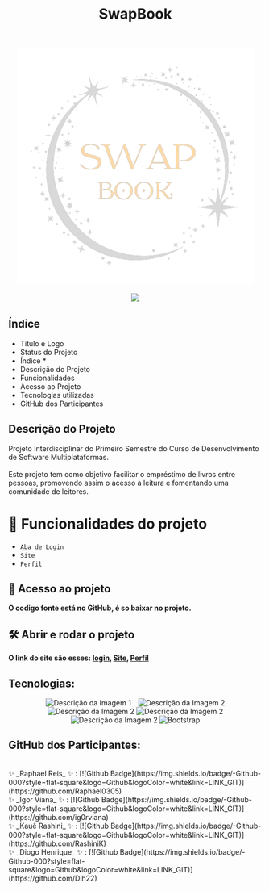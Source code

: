 

<h1 align="center"> SwapBook </h1>
<br>
<p align="center" style="border-radius:10">
  <img width="470" src="Website/SiteSwapBook/img-Site/logo/swap__1_-removebg-preview.png">
</p>
<p align="center"><img src="http://img.shields.io/static/v1?label=STATUS&message=EM%20DESENVOLVIMENTO&color=GREEN&style=for-the-badge"/></p>




## Índice 
* Título e Logo
* Status do Projeto 
* Índice *
* Descrição do Projeto
* Funcionalidades 
* Acesso ao Projeto
* Tecnologias utilizadas
* GitHub dos Participantes



<h2>Descrição do Projeto </h2>
<p>
Projeto Interdisciplinar do Primeiro Semestre do Curso de Desenvolvimento de Software Multiplataformas. <br>
 <br>
Este projeto tem como objetivo facilitar o empréstimo de livros entre pessoas, promovendo assim o acesso à leitura e fomentando uma comunidade de leitores.</p>



# :hammer: Funcionalidades do projeto
- `Aba de Login`
- `Site`
- `Perfil`


## 📁 Acesso ao projeto
**O codigo fonte está no GitHub, é so baixar no projeto.**
## 🛠️ Abrir e rodar o projeto
**O link do site são esses: [login](https://loginswapbook.netlify.app/), [Site](https://swapbookie.netlify.app/), [Perfil](https://perfilswapbook.netlify.app/)**

## Tecnologias:

<p align="center">
  <img src="https://user-images.githubusercontent.com/25181517/189715289-df3ee512-6eca-463f-a0f4-c10d94a06b2f.png" alt="Descrição da Imagem 1" style="margin-right: 10px;" width="100" />
  <img src="https://user-images.githubusercontent.com/25181517/183898674-75a4a1b1-f960-4ea9-abcb-637170a00a75.png" alt="Descrição da Imagem 2" width="100" />
  <img src="https://user-images.githubusercontent.com/25181517/192158954-f88b5814-d510-4564-b285-dff7d6400dad.png" alt="Descrição da Imagem 2" width="100" />
  <img src="https://user-images.githubusercontent.com/25181517/192108374-8da61ba1-99ec-41d7-80b8-fb2f7c0a4948.png" alt="Descrição da Imagem 2" width="100" />
  <img src="https://user-images.githubusercontent.com/25181517/192108372-f71d70ac-7ae6-4c0d-8395-51d8870c2ef0.png" alt="Descrição da Imagem 2" width="100" />
   <img src="https://cdn.jsdelivr.net/gh/devicons/devicon@latest/icons/bootstrap/bootstrap-original-wordmark.svg" alt="Bootstrap" width="100"/>
          
## GitHub dos Participantes:
</p>
<br>
✨ _Raphael Reis_   ✨ :   [![Github Badge](https://img.shields.io/badge/-Github-000?style=flat-square&logo=Github&logoColor=white&link=LINK_GIT)](https://github.com/Raphael0305)
<br>
✨ _Igor Viana_     ✨ :   [![Github Badge](https://img.shields.io/badge/-Github-000?style=flat-square&logo=Github&logoColor=white&link=LINK_GIT)](https://github.com/ig0rviana)
<br>
✨ _Kauê Rashini_   ✨ :   [![Github Badge](https://img.shields.io/badge/-Github-000?style=flat-square&logo=Github&logoColor=white&link=LINK_GIT)](https://github.com/RashiniK)
<br>
✨ _Diogo Henrique_ ✨ :   [![Github Badge](https://img.shields.io/badge/-Github-000?style=flat-square&logo=Github&logoColor=white&link=LINK_GIT)](https://github.com/Dih22)
